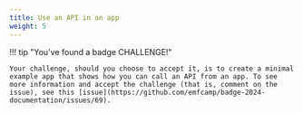 ```yaml
---
title: Use an API in an app
weight: 5
---
```


!!! tip "You've found a badge CHALLENGE!"

    Your challenge, should you choose to accept it, is to create a minimal example app that shows how you can call an API from an app. To see more information and accept the challenge (that is, comment on the issue), see this [issue](https://github.com/emfcamp/badge-2024-documentation/issues/69).
